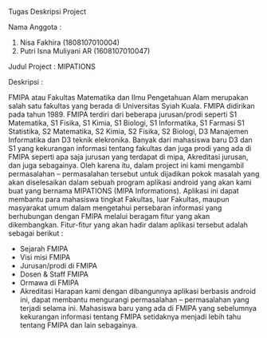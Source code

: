 Tugas Deskripsi Project

Nama Anggota	:
1.   Nisa Fakhira	(1808107010004)
2.   Putri Isna Muliyani AR	(1608107010047)


Judul Project	: MIPATIONS

Deskripsi	:

FMIPA atau Fakultas Matematika dan Ilmu Pengetahuan Alam merupakan salah satu fakultas yang berada di Universitas Syiah Kuala. FMIPA didirikan pada tahun 1989. FMIPA terdiri dari beberapa jurusan/prodi seperti S1 Matematika, S1 Fisika, S1 Kimia, S1 Biologi, S1 Informatika, S1 Farmasi S1 Statistika, S2 Matematika, S2 Kimia, S2 Fisika, S2 Biologi, D3 Manajemen Informatika dan D3 teknik elekronika. Banyak dari mahasiswa baru D3 dan S1 yang kekurangan informasi tentang fakultas dan juga prodi yang ada di FMIPA seperti apa saja jurusan yang terdapat di mipa, Akreditasi jurusan, dan juga sebagainya.
Oleh karena itu, dalam project ini kami mengambil permasalahan – permasalahan tersebut untuk dijadikan pokok masalah yang akan diselesaikan dalam sebuah program aplikasi android yang akan kami buat yang bernama MIPATIONS (MIPA Informations). Aplikasi ini dapat membantu para mahasiswa tingkat Fakultas, luar Fakultas, maupun masyarakat umum dalam mengetahui persebaran informasi yang berhubungan dengan FMIPA melalui beragam fitur yang akan dikembangkan. Fitur-fitur yang akan hadir dalam aplikasi tersebut adalah sebagai berikut :
-	Sejarah FMIPA
-	Visi misi FMIPA
-	Jurusan/prodi di FMIPA
-	Dosen & Staff FMIPA
-	Ormawa di FMIPA
-	Akreditasi
Harapan kami dengan dibangunnya aplikasi berbasis android ini, dapat membantu mengurangi permasalahan – permasalahan yang terjadi selama ini. Mahasiswa baru yang ada di FMIPA yang sebelumnya kekurangan informasi tentang FMIPA setidaknya menjadi lebih tahu tentang FMIPA dan lain sebagainya.
